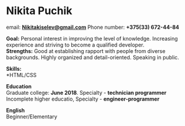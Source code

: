 # Nikita Puchik 

email: **Nikitakiselev@gmail.com** Phone number:  **+375(33) 672-44-84**

**Goal:** Personal interest in improving the level of knowledge. Increasing experience and striving to become a qualified developer.  
**Strengths:** Good at establishing rapport with people from diverse backgrounds. Highly organized and detail-oriented. Speaking in public.  
  
  
**Skills:**  
*HTML/CSS

**Education**   
Graduate college: **June 2018**. Specialty - **technician programmer**  
Incomplete higher educatio, Specialty - **engineer-programmer**

**English**  
Beginner/Elementary
